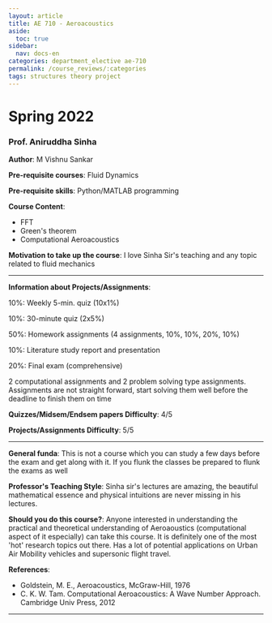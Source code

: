 ```yaml
---
layout: article
title: AE 710 - Aeroacoustics
aside:
  toc: true
sidebar:
  nav: docs-en
categories: department_elective ae-710
permalink: /course_reviews/:categories
tags: structures theory project
---
```


# Spring 2022
### Prof. Aniruddha Sinha
**Author**: M Vishnu Sankar

**Pre-requisite courses**: Fluid Dynamics

**Pre-requisite skills**: Python/MATLAB programming

**Course Content**:

- FFT
- Green's theorem
- Computational Aeroacoustics

**Motivation to take up the course**: I love Sinha Sir's teaching and any topic related to fluid mechanics

---

**Information about Projects/Assignments**:

10%: Weekly 5-min. quiz (10x1%)

10%: 30-minute quiz (2x5%)

50%: Homework assignments (4 assignments, 10%, 10%, 20%, 10%)

10%: Literature study report and presentation

20%: Final exam (comprehensive)

2 computational assignments and 2 problem solving type assignments. Assignments are not straight forward, start solving them well before the deadline to finish them on time


**Quizzes/Midsem/Endsem papers Difficulty**: 4/5

**Projects/Assignments Difficulty**: 5/5

<!-- **Overall Course Difficulty**: Moderate -->

<!-- **Average Time Commitment**:
(Apart from lectures and tutorials)
Less than 3 hrs -->


<!-- **Attendance Policy**: There was no attendance policy, but it is recommended to attend lectures (especially tutorials)
 -->

---

**General funda**: This is not a course which you can study a few days before the exam and get along with it. If you flunk the classes be prepared to flunk the exams as well


<!-- **Grading stats**:

| AA |  4 |
| AB |  16 |
| BB |  11 |
| BC and below | 14  |
| FR |  1 | -->

**Professor's Teaching Style**: Sinha sir's lectures are amazing, the beautiful mathematical essence and physical intuitions are never missing in his lectures. 

**Should you do this course?**: Anyone interested in understanding the practical and theoretical understanding of Aeroaoustics (computational aspect of it especially) can take this course. It is definitely one of the most 'hot' research topics out there. Has a lot of potential applications on Urban Air Mobility vehicles and supersonic flight travel.

**References**: 
 
- Goldstein, M. E., Aeroacoustics, McGraw-Hill, 1976
- C. K. W. Tam. Computational Aeroacoustics: A Wave Number Approach. Cambridge Univ
Press, 2012

---
